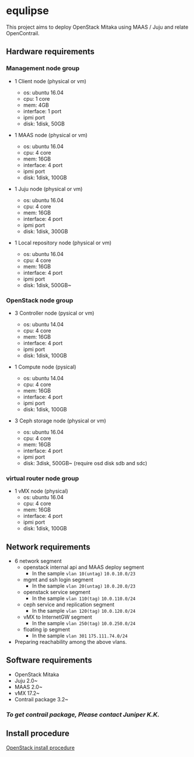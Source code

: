 # equlipse
 This project aims to deploy OpenStack Mitaka using MAAS / Juju and relate OpenContrail.

## Hardware requirements

### Management node group

* 1 Client node (physical or vm)
  * os: ubuntu 16.04
  * cpu: 1 core
  * mem: 4GB
  * interface: 1 port
  * ipmi port
  * disk: 1disk, 50GB

* 1 MAAS node (physical or vm)
  * os: ubuntu 16.04
  * cpu: 4 core
  * mem: 16GB
  * interface: 4 port
  * ipmi port
  * disk: 1disk, 100GB
  
* 1 Juju node (physical or vm)
  * os: ubuntu 16.04
  * cpu: 4 core
  * mem: 16GB
  * interface: 4 port
  * ipmi port
  * disk: 1disk, 300GB
  
* 1 Local repository node (physical or vm)
  * os: ubuntu 16.04
  * cpu: 4 core
  * mem: 16GB
  * interface: 4 port
  * ipmi port
  * disk: 1disk, 500GB~
  
### OpenStack node group

* 3 Controller node (pysical or vm)
  * os: ubuntu 14.04
  * cpu: 4 core
  * mem: 16GB
  * interface: 4 port
  * ipmi port
  * disk: 1disk, 100GB
  
* 1 Compute node (pysical)
  * os: ubuntu 14.04
  * cpu: 4 core
  * mem: 16GB
  * interface: 4 port
  * ipmi port
  * disk: 1disk, 100GB

* 3 Ceph storage node (physical or vm)
  * os: ubuntu 16.04
  * cpu: 4 core
  * mem: 16GB
  * interface: 4 port
  * ipmi port
  * disk: 3disk, 500GB~ (require osd disk sdb and sdc)

### virtual router node group
  
* 1 vMX node (physical)
  * os: ubuntu 16.04
  * cpu: 4 core
  * mem: 16GB
  * interface: 4 port
  * ipmi port
  * disk: 1disk, 100GB
  
## Network requirements
* 6 network segment
  * openstack internal api and MAAS deploy segment
    * In the sample `vlan 10(untag)`  `10.0.10.0/23`
  * mgmt and ssh login segment
    * In the sample `vlan 20(untag)`  `10.0.20.0/23`
  * openstack service segment
    * In the sample `vlan 110(tag)` `10.0.110.0/24`
  * ceph service and replication segment
    * In the sample `vlan 120(tag)` `10.0.120.0/24`
  * vMX to InternetGW segment
    * In the sample `vlan 250(tag)` `10.0.250.0/24`
  * floating ip segment
    * In the sample `vlan 301` `175.111.74.0/24`
* Preparing reachability among the above vlans.

## Software requirements
* OpenStack Mitaka
* Juju 2.0~
* MAAS 2.0~
* vMX 17.2~
* Contrail package 3.2~

### *To get contrail package, Please contact Juniper K.K.*

## Install procedure
[OpenStack install procedure](https://github.com/konono/equlipse/blob/master/how-to-install.md)
